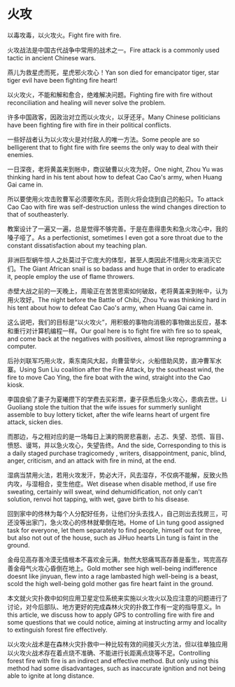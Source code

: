 # 火攻

<p><span class="chinese">以毒攻毒，以火攻火。</span><span class="english">Fight fire with fire.</span></p>

<p><span class="chinese">火攻战法是中国古代战争中常用的战术之一。</span><span class="english">Fire attack is a commonly used tactic in ancient Chinese wars.</span></p>

<p><span class="chinese">燕儿为救星虎而死，星虎邪火攻心！</span><span class="english">Yan son died for emancipator tiger, star tiger evil have been fighting fire heart!</span></p>

<p><span class="chinese">以火攻火，不能和解和愈合，绝难解决问题。</span><span class="english">Fighting fire with fire without reconciliation and healing will never solve the problem.</span></p>

<p><span class="chinese">许多中国政客，因政治对立而以火攻火，以牙还牙。</span><span class="english">Many Chinese politicians have been fighting fire with fire in their political conflicts.</span></p>

<p><span class="chinese">一些好战者认为以火攻火是对付敌人的唯一方法。</span><span class="english">Some people are so belligerent that to fight fire with fire seems the only way to deal with their enemies.</span></p>

<p><span class="chinese">一日深夜，老将黄盖来到帐中，商议破曹以火攻为好。</span><span class="english">One night, Zhou Yu was thinking hard in his tent about how to defeat Cao Cao's army, when Huang Gai came in.</span></p>

<p><span class="chinese">所以要使用火攻击败曹军必须要吹东风，否则火将会烧到自己的船只。</span><span class="english">To attack Cao Cao with fire was self-destruction unless the wind changes direction to that of southeasterly.</span></p>

<p><span class="chinese">教案设计了一遍又一遍，总是觉得不够完善。于是在患得患失和急火攻心中，我的嗓子哑了。</span><span class="english">As a perfectionist, sometimes I even got a sore throat due to the constant dissatisfaction about my teaching plan.</span></p>

<p><span class="chinese">非洲巨型蜗牛惊人之处莫过于它庞大的体型，甚至人类因此不惜用火攻来消灭它们。</span><span class="english">The Giant African snail is so badass and huge that in order to eradicate it, people employ the use of flame throwers.</span></p>

<p><span class="chinese">赤壁大战之前的一天晚上，周瑜正在苦苦思索如何破敌，老将黄盖来到帐中，认为用火攻好。</span><span class="english">The night before the Battle of Chibi, Zhou Yu was thinking hard in his tent about how to defeat Cao Cao's army, when Huang Gai came in.</span></p>

<p><span class="chinese">这么说吧，我们的目标是“以火攻火”，用积极的事物向消极的事物做出反应，基本和重行对计算机编程一样。</span><span class="english">Our goal here is to fight fire with fire so to speak, and come back at the negatives with positives, almost like reprogramming a computer.</span></p>

<p><span class="chinese">后孙刘联军巧用火攻，乘东南风大起，向曹营举火，火船借助风势，直冲曹军水寨。</span><span class="english">Using Sun Liu coalition after the Fire Attack, by the southeast wind, the fire to move Cao Ying, the fire boat with the wind, straight into the Cao kiosk.</span></p>

<p><span class="chinese">李国良偷了妻子为夏曦攒下的学费去买彩票，妻子获悉后急火攻心，患病去世。</span><span class="english">Li Guoliang stole the tuition that the wife issues for summerly sunlight assemble to buy lottery ticket, after the wife learns heart of urgent fire attack, sicken dies.</span></p>

<p><span class="chinese">而那边，与之相对应的是一场每日上演的购房悲喜剧，忐忑、失望、恐慌、盲目、愤怒、谩骂，并以急火攻心，失望告终。</span><span class="english">And the side, Corresponding to this is a daily staged purchase tragicomedy , writers, disappointment, panic, blind, anger, criticism, and an attack with fire in mind, at the end.</span></p>

<p><span class="chinese">湿病当禁用火法，若用火攻发汗，势必大汗，风去湿存，不仅病不能解，反致火热内攻，与湿相合，变生他症。</span><span class="english">Wet disease when disable method, if use fire sweating, certainly will sweat, wind dehumidification, not only can't solution, renvoi hot tapping, with wet, gave birth to his disease.</span></p>

<p><span class="chinese">回到家中的佟林为每个人分配好任务，让他们分头去找人，自己则出去找房三，可还没等出家门，急火攻心的佟林就晕倒在地。</span><span class="english">Home of Lin tung good assigned task for everyone, let them separately to find people, himself out for three, but also not out of the house, such as JiHuo hearts Lin tung is faint in the ground.</span></p>

<p><span class="chinese">金母见高存善冷漠无情根本不喜欢金元满，勃然大怒痛骂高存善是畜生，骂完高存善金母气火攻心昏倒在地上。</span><span class="english">Gold mother see high well-being indifference doesnt like jinyuan, flew into a rage lambasted high well-being is a beast, scold the high well-being gold mother gas fire heart faint in the ground.</span></p>

<p><span class="chinese">本文就火灾扑救中如何应用卫星定位系统来实施以火攻火以及应注意的问题进行了讨论，对今后部队、地方更好的完成森林火灾的扑救工作有一定的指导意义。</span><span class="english">In this article, we discuss how to apply GPS to controlling fire with fire and some questions that we could notice, aiming at instructing army and locality to extinguish forest fire effectively.</span></p>

<p><span class="chinese">以火攻火战术是在森林火灾扑救中一种比较有效的间接灭火方法，但以往单独应用以火攻火战术存在着点烧不准确、不能进行长距离点烧等不足。</span><span class="english">Controlling forest fire with fire is an indirect and effective method. But only using this method had some disadvantages, such as inaccurate ignition and not being able to ignite at long distance.</span></p>

